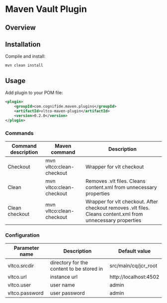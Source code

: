 # Maven Vault Plugin

## Overview

## Installation

Compile and install:

```
mvn clean install
```

## Usage

Add plugin to your POM file:

```xml
<plugin>
	<groupId>com.cognifide.maven.plugins</groupId>
	<artifactId>vltco-maven-plugin</artifactId>
	<version>0.2.0</version>
</plugin>
```

### Commands

| Command description | Maven command | Description |
|--------|---------|-------|
| Checkout | mvn vltco:clean-checkout | Wrapper for vlt checkout |
| Clean | mvn vltco:clean-checkout | Removes .vlt files. Cleans content.xml from unnecessary properties |
| Clean checkout | mvn vltco:clean-checkout | Wrapper for vlt checkout. After checkout removes .vlt files. Cleans content.xml from unnecessary properties |

### Configuration

| Parameter name | Description | Default value |
|--------|---------|-------|
| vltco.srcdir | directory for the content to be stored in | src/main/cq/jcr_root |
| vltco.url | instance url | http://localhost:4502 |
| vltco.user | user name | admin |
| vltco.password | user password | admin |

